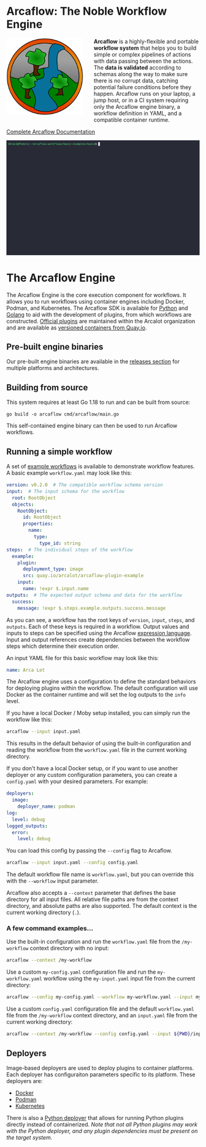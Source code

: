 # Arcaflow: The Noble Workflow Engine
<img align="left" width="200px" style="padding-right: 2em; padding-bottom: 2em" alt="Arcaflow logo showing
a waterfall and a river with 3 trees symbolizing the various plugins"
src="https://github.com/arcalot/.github/raw/main/branding/arcaflow.png">

**Arcaflow** is a highly-flexible and portable **workflow system** that helps
you to build simple or complex pipelines of actions with data passing between the
actions. The **data is validated** according to schemas along the way to make sure
there is no corrupt data, catching potential failure conditions before they happen.
Arcaflow runs on your laptop, a jump host, or in a CI system requiring only the Arcaflow
engine binary, a workflow definition in YAML, and a compatible container runtime.

[Complete Arcaflow Documentation](https://arcalot.io/arcaflow)

![image](arcaflow-basic-demo.gif)

# The Arcaflow Engine

The Arcaflow Engine is the core execution component for workflows. It allows you to run
workflows using container engines including Docker, Podman, and Kubernetes. The Arcaflow
SDK is available for [Python](https://arcalot.io/arcaflow/creating-plugins/python/) and
[Golang](https://github.com/arcalot/arcaflow-plugin-sdk-go) to aid with the development
of plugins, from which workflows are constructed.
[Official plugins](https://github.com/orgs/arcalot/repositories?q=arcaflow-plugin-) are
maintained within the Arcalot organization and are available as
[versioned containers from Quay.io](https://quay.io/organization/arcalot).

## Pre-built engine binaries

Our pre-built engine binaries are available in the
[releases section](https://github.com/arcalot/arcaflow-engine/releases) for multiple
platforms and architectures.

## Building from source

This system requires at least Go 1.18 to run and can be built from source:

```
go build -o arcaflow cmd/arcaflow/main.go
```

This self-contained engine binary can then be used to run Arcaflow workflows.

## Running a simple workflow

A set of [example workflows](https://github.com/arcalot/arcaflow-workflows) is available
to demonstrate workflow features. A basic example `workflow.yaml` may look like this:

```yaml
version: v0.2.0  # The compatible workflow schema version
input:  # The input schema for the workflow
  root: RootObject
  objects:
    RootObject:
      id: RootObject
      properties:
        name:
          type:
            type_id: string
steps:  # The individual steps of the workflow
  example:
    plugin:
      deployment_type: image
      src: quay.io/arcalot/arcaflow-plugin-example
    input:
      name: !expr $.input.name
outputs:  # The expected output schema and data for the workflow
  success:
    message: !expr $.steps.example.outputs.success.message
```

As you can see, a workflow has the root keys of `version`, `input`, `steps`, and
`outputs`. Each of these keys is required in a workflow. Output values and inputs to
steps can be specified using the Arcaflow
[expression language](https://arcalot.io/arcaflow/workflows/expressions/). Input and
output references create dependencies between the workflow steps which determine their
execution order.

An input YAML file for this basic workflow may look like this:

```yaml
name: Arca Lot
```

The Arcaflow engine uses a configuration to define the standard behaviors for deploying
plugins within the workflow. The default configuration will use Docker as the container
runtime and will set the log outputs to the `info` level.

If you have a local Docker / Moby setup installed, you can simply run the workflow like
this:

```bash
arcaflow --input input.yaml
```

This results in the default behavior of using the built-in configuration and reading the
workflow from the `workflow.yaml` file in the current working directory.

If you don't have a local Docker setup, or if you want to use another deployer or any
custom configuration parameters, you can create a `config.yaml` with your desired
parameters. For example:

```yaml
deployers:
  image: 
    deployer_name: podman
log:
  level: debug
logged_outputs:
  error:
    level: debug
```

You can load this config by passing the `--config` flag to Arcaflow.

```bash
arcaflow --input input.yaml --config config.yaml
```

The default workflow file name is `workflow.yaml`, but you can override this with the
`--workflow` input parameter.

Arcaflow also accepts a `--context` parameter that defines the base directory for all
input files. All relative file paths are from the context directory, and absolute paths
are also supported. The default context is the current working directory (`.`).

### A few command examples...

Use the built-in configuration and run the `workflow.yaml` file from the `/my-workflow`
context directory with no input:

```bash
arcaflow --context /my-workflow
```

Use a custom `my-config.yaml` configuration file and run the `my-workflow.yaml` workflow
using the `my-input.yaml` input file from the current directory:

```bash
arcaflow --config my-config.yaml --workflow my-workflow.yaml --input my-input.yaml
```

Use a custom `config.yaml` configuration file and the default `workflow.yaml` file from
the `/my-workflow` context directory, and an `input.yaml` file from the current working
directory:

```bash
arcaflow --context /my-workflow --config config.yaml --input ${PWD}/input.yaml
```

## Deployers

Image-based deployers are used to deploy plugins to container platforms. Each deployer
has configuraiton parameters specific to its platform. These deployers are:

- [Docker](https://github.com/arcalot/arcaflow-engine-deployer-docker)
- [Podman](https://github.com/arcalot/arcaflow-engine-deployer-podman)
- [Kubernetes](https://github.com/arcalot/arcaflow-engine-deployer-kubernetes)

There is also a
[Python deployer](https://github.com/arcalot/arcaflow-engine-deployer-python) that
allows for running Python plugins directly instead of containerized. *Note that not all
Python plugins may work with the Python deployer, and any plugin dependencies must be
present on the target system.*
